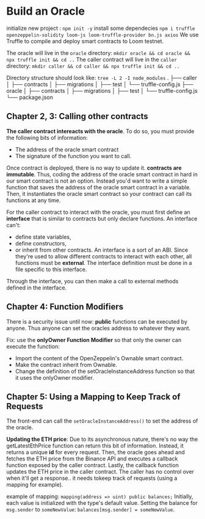 # Build an Oracle

initialize new project : `npm init -y`
install some dependecies `npm i truffle openzeppelin-solidity loom-js loom-truffle-provider bn.js axios`
We use Truffle to compile and deploy smart contracts to Loom testnet.


The oracle will live in the `oracle` directory: `mkdir oracle && cd oracle && npx truffle init && cd ..`
The caller contract will live in the `caller` directory: `mkdir caller && cd caller && npx truffle init && cd ..`

Directory structure should look like: `tree -L 2 -I node_modules`
.
├── caller
│   ├── contracts
│   ├── migrations
│   ├── test
│   └── truffle-config.js
├── oracle
│   ├── contracts
│   ├── migrations
│   ├── test
│   └── truffle-config.js
└── package.json

## Chapter 2, 3: Calling other contracts

**The caller contract intereacts with the oracle**. To do so, you must provide the following bits of information:
- The address of the oracle smart contract
- The signature of the function you want to call.

Once contract is deployed, there is no way to update it. **contracts are immutable**.
Thus, coding the address of the oracle smart contract in hard in our smart contract is not an option.
Instead you'd want to write a simple function that saves the address of the oracle smart contract in a variable.
Then, it instantiates the oracle smart contract so your contract can call its functions at any time.

For the caller contract to interact with the oracle, you must first define an **interface** that is similar to contracts but only declare functions.
An interface can't:
- define state variables,
- define constructors,
- or inherit from other contracts.
An interface is a sort of an ABI. Since they're used to allow different contracts to interact with each other, all functions must be **external**.
The interface definition must be done in a file specific to this interface.

Through the interface, you can then make a call to external methods defined in the interface.

## Chapter 4: Function Modifiers

There is a security issue until now: **public** functions can be executed by anyone.
Thus anyone can set the oracles address to whatever they want.

Fix: use the **onlyOwner Function Modifier** so that only the owner can execute the function:
- Import the content of the OpenZeppelin's Ownable smart contract.
- Make the contract inherit from Ownable.
- Change the definition of the setOracleInstanceAddress function so that it uses the onlyOwner modifier.

## Chapter 5: Using a Mapping to Keep Track of Requests

The front-end can call the `setOracleInstanceAddress()` to set the address of the oracle.

**Updating the ETH price**: Due to its asynchronous nature, there's no way the getLatestEthPrice function can return this bit of information.
Instead, it returns a unique **id** for every request. Then, the oracle goes ahead and fetches the ETH price from the Binance API and executes a callback function exposed by the caller contract. 
Lastly, the callback function updates the ETH price in the caller contract. The caller has no control over when it'll get a response.. it needs tokeep track of requests (using a mapping for example).

example of mapping: `mapping(address => uint) public balances;`
Initially, each value is initialized with the type's default value.
Setting the balance for `msg.sender` to `someNewValue`: `balances[msg.sender] = someNewValue`.
